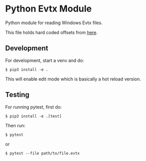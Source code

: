 
# Python Evtx Module

Python module for reading Windows Evtx files.

This file holds hard coded offsets from [here](https://github.com/libyal/libevtx/blob/master/documentation/Windows%20XML%20Event%20Log%20%28EVTX%29.asciidoc#file_flags).


## Development

For development, start a venv and do:
```
$ pip3 install -e .
```
This will enable edit mode which is basically a hot reload version.


## Testing
For running pytest, first do:
```
$ pip3 install -e .[test]
```
Then run:
```
$ pytest
```
or
```
$ pytest --file path/to/file.evtx
```
